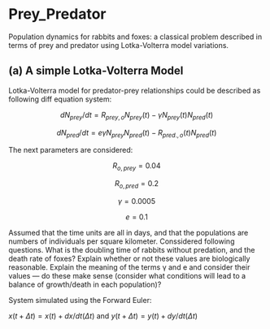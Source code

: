 # Prey_Predator
Population dynamics for rabbits and foxes: a classical problem described in terms of prey and predator using Lotka-Volterra model variations.

## (a) A simple Lotka-Volterra Model

Lotka-Volterra model for predator-prey relationships could be described as following diff equation system:


$$dN_{prey}/dt = R_{prey,o}N_{prey}(t) - γN_{prey}(t)N_{pred}(t)$$

$$dN_{pred}/dt = eγN_{prey}N_{pred}(t) - R_{pred.,o}(t)N_{pred}(t)$$

The next parameters are considered:

$$R_{o,prey}=0.04$$

$$R_{o,pred}=0.2$$

$$γ = 0.0005$$

$$e = 0.1$$

Assumed that the time units are all in days, and that the populations are numbers of individuals per square kilometer. Conssidered following questions. What is the doubling time of rabbits without predation, and the death rate of foxes? Explain whether or not these values are biologically reasonable. Explain the meaning of the terms γ and e and consider their values — do these make sense (consider what conditions will lead to a balance of growth/death in each population)? 

System simulated using the Forward Euler:

$x(t+Δt)=x(t)+dx/dt(Δt)$  and  $y(t+Δt)=y(t)+dy/dt(Δt)$
